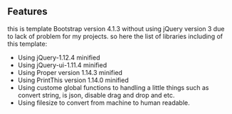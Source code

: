 ## Features

this is template Bootstrap version 4.1.3 without using jQuery version 3 due to lack of problem for my projects.
so here the list of libraries including of this template:

- Using jQuery-1.12.4 minified
- Using jQuery-ui-1.11.4 minified
- Using Proper version 1.14.3 minified
- Using PrintThis version 1.14.0 minified
- Using custome global functions to handling a little things such as convert string, is json, disable drag and drop and etc.
- Using filesize to convert from machine to human readable.
